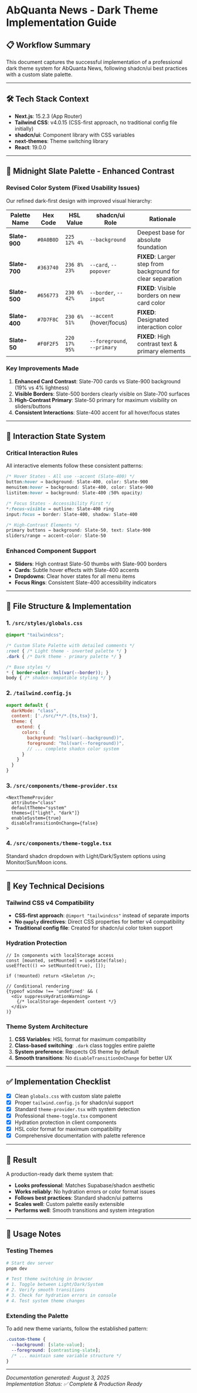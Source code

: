# AbQuanta News - Dark Theme Implementation Guide

## 📋 **Workflow Summary**

This document captures the successful implementation of a professional dark theme system for AbQuanta News, following shadcn/ui best practices with a custom slate palette.

---

## 🛠️ **Tech Stack Context**

- **Next.js**: 15.2.3 (App Router)
- **Tailwind CSS**: v4.0.15 (CSS-first approach, no traditional config file initially)
- **shadcn/ui**: Component library with CSS variables
- **next-themes**: Theme switching library
- **React**: 19.0.0

---

## 🎨 **Midnight Slate Palette - Enhanced Contrast**

### Revised Color System (Fixed Usability Issues)
Our refined dark-first design with improved visual hierarchy:

| Palette Name | Hex Code | HSL Value | shadcn/ui Role | Rationale |
|--------------|----------|-----------|----------------|-----------|
| **Slate-900** | `#0A0B0D` | `225 12% 4%` | `--background` | Deepest base for absolute foundation |
| **Slate-700** | `#363740` | `236 8% 23%` | `--card`, `--popover` | **FIXED**: Larger step from background for clear separation |
| **Slate-500** | `#656773` | `230 6% 42%` | `--border`, `--input` | **FIXED**: Visible borders on new card color |
| **Slate-400** | `#7D7F8C` | `230 6% 51%` | `--accent` (hover/focus) | **FIXED**: Designated interaction color |
| **Slate-50** | `#F0F2F5` | `220 17% 95%` | `--foreground`, `--primary` | **FIXED**: High contrast text & primary elements |

### Key Improvements Made
1. **Enhanced Card Contrast**: Slate-700 cards vs Slate-900 background (19% vs 4% lightness)
2. **Visible Borders**: Slate-500 borders clearly visible on Slate-700 surfaces
3. **High-Contrast Primary**: Slate-50 primary for maximum visibility on sliders/buttons
4. **Consistent Interactions**: Slate-400 accent for all hover/focus states

---

## 🎯 **Interaction State System**

### Critical Interaction Rules
All interactive elements follow these consistent patterns:

```css
/* Hover States - All use --accent (Slate-400) */
button:hover → background: Slate-400, color: Slate-900
menuitem:hover → background: Slate-400, color: Slate-900
listitem:hover → background: Slate-400 (50% opacity)

/* Focus States - Accessibility First */
*:focus-visible → outline: Slate-400 ring
input:focus → border: Slate-400, shadow: Slate-400

/* High-Contrast Elements */
primary buttons → background: Slate-50, text: Slate-900
sliders/range → accent-color: Slate-50
```

### Enhanced Component Support
- **Sliders**: High contrast Slate-50 thumbs with Slate-900 borders
- **Cards**: Subtle hover effects with Slate-400 accents
- **Dropdowns**: Clear hover states for all menu items
- **Focus Rings**: Consistent Slate-400 accessibility indicators

---

## 📁 **File Structure & Implementation**

### 1. `/src/styles/globals.css`
```css
@import "tailwindcss";

/* Custom Slate Palette with detailed comments */
:root { /* Light theme - inverted palette */ }
.dark { /* Dark theme - primary palette */ }

/* Base styles */
* { border-color: hsl(var(--border)); }
body { /* shadcn-compatible styling */ }
```

### 2. `/tailwind.config.js`
```javascript
export default {
  darkMode: "class",
  content: ['./src/**/*.{ts,tsx}'],
  theme: {
    extend: {
      colors: {
        background: "hsl(var(--background))",
        foreground: "hsl(var(--foreground))",
        // ... complete shadcn color system
      }
    }
  }
}
```

### 3. `/src/components/theme-provider.tsx`
```tsx
<NextThemeProvider
  attribute="class"
  defaultTheme="system"
  themes={["light", "dark"]}
  enableSystem={true}
  disableTransitionOnChange={false}
>
```

### 4. `/src/components/theme-toggle.tsx`
Standard shadcn dropdown with Light/Dark/System options using Monitor/Sun/Moon icons.

---

## 🔧 **Key Technical Decisions**

### Tailwind CSS v4 Compatibility
- **CSS-first approach**: `@import "tailwindcss"` instead of separate imports
- **No `@apply` directives**: Direct CSS properties for better v4 compatibility
- **Traditional config file**: Created for shadcn/ui color token support

### Hydration Protection
```tsx
// In components with localStorage access
const [mounted, setMounted] = useState(false);
useEffect(() => setMounted(true), []);

if (!mounted) return <Skeleton />;

// Conditional rendering
{typeof window !== 'undefined' && (
  <div suppressHydrationWarning>
    {/* localStorage-dependent content */}
  </div>
)}
```

### Theme System Architecture
1. **CSS Variables**: HSL format for maximum compatibility
2. **Class-based switching**: `.dark` class toggles entire palette
3. **System preference**: Respects OS theme by default
4. **Smooth transitions**: No `disableTransitionOnChange` for better UX

---

## ✅ **Implementation Checklist**

- [x] Clean `globals.css` with custom slate palette
- [x] Proper `tailwind.config.js` for shadcn/ui support
- [x] Standard `theme-provider.tsx` with system detection
- [x] Professional `theme-toggle.tsx` component
- [x] Hydration protection in client components
- [x] HSL color format for maximum compatibility
- [x] Comprehensive documentation with palette reference

---

## 🚀 **Result**

A production-ready dark theme system that:
- **Looks professional**: Matches Supabase/shadcn aesthetic
- **Works reliably**: No hydration errors or color format issues
- **Follows best practices**: Standard shadcn/ui patterns
- **Scales well**: Custom palette easily extensible
- **Performs well**: Smooth transitions and system integration

---

## 📝 **Usage Notes**

### Testing Themes
```bash
# Start dev server
pnpm dev

# Test theme switching in browser
# 1. Toggle between Light/Dark/System
# 2. Verify smooth transitions
# 3. Check for hydration errors in console
# 4. Test system theme changes
```

### Extending the Palette
To add new theme variants, follow the established pattern:
```css
.custom-theme {
  --background: [slate-value];
  --foreground: [contrasting-slate];
  /* ... maintain same variable structure */
}
```

---

*Documentation generated: August 3, 2025*  
*Implementation Status: ✅ Complete & Production Ready*
